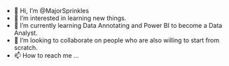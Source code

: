 - 👋 Hi, I’m @MajorSprinkles
- 👀 I’m interested in learning new things. 
- 🌱 I’m currently learning Data Annotating and Power BI to become a Data Analyst. 
- 💞️ I’m looking to collaborate on people who are also willing to start from scratch. 
- 📫 How to reach me ...

<!---
MajorSprinkles/MajorSprinkles is a ✨ special ✨ repository because its `README.md` (this file) appears on your GitHub profile.
You can click the Preview link to take a look at your changes.
--->
